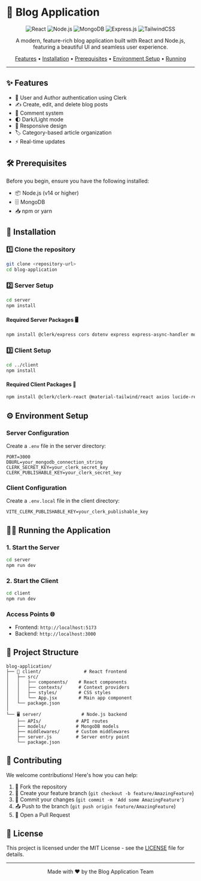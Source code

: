 # 📝 Blog Application

<div align="center">

![React](https://img.shields.io/badge/React-20232A?style=for-the-badge&logo=react&logoColor=61DAFB)
![Node.js](https://img.shields.io/badge/Node.js-43853D?style=for-the-badge&logo=node.js&logoColor=white)
![MongoDB](https://img.shields.io/badge/MongoDB-4EA94B?style=for-the-badge&logo=mongodb&logoColor=white)
![Express.js](https://img.shields.io/badge/Express.js-404D59?style=for-the-badge)
![TailwindCSS](https://img.shields.io/badge/Tailwind_CSS-38B2AC?style=for-the-badge&logo=tailwind-css&logoColor=white)

A modern, feature-rich blog application built with React and Node.js, featuring a beautiful UI and seamless user experience.

[Features](#features) • [Installation](#installation) • [Prerequisites](#prerequisites) • [Environment Setup](#environment-setup) • [Running](#running-the-application)

</div>

---

## ✨ Features

- 🔐 User and Author authentication using Clerk
- ✍️ Create, edit, and delete blog posts
- 💬 Comment system
- 🌓 Dark/Light mode
- 📱 Responsive design
- 🏷️ Category-based article organization
- ⚡ Real-time updates

## 🛠️ Prerequisites

Before you begin, ensure you have the following installed:

- 📦 Node.js (v14 or higher)
- 🗄️ MongoDB
- 📥 npm or yarn

## 🚀 Installation

### 1️⃣ Clone the repository

```bash
git clone <repository-url>
cd blog-application
```

### 2️⃣ Server Setup

```bash
cd server
npm install
```

#### Required Server Packages 🖥️

```bash
npm install @clerk/express cors dotenv express express-async-handler mongoose nodemon
```

### 3️⃣ Client Setup

```bash
cd ../client
npm install
```

#### Required Client Packages 🎨

```bash
npm install @clerk/clerk-react @material-tailwind/react axios lucide-react react react-dom react-hook-form react-router-dom tailwindcss
```

## ⚙️ Environment Setup

### Server Configuration

Create a `.env` file in the server directory:

```env
PORT=3000
DBURL=your_mongodb_connection_string
CLERK_SECRET_KEY=your_clerk_secret_key
CLERK_PUBLISHABLE_KEY=your_clerk_secret_key
```

### Client Configuration

Create a `.env.local` file in the client directory:

```env
VITE_CLERK_PUBLISHABLE_KEY=your_clerk_publishable_key
```

## 🏃‍♂️ Running the Application

### 1. Start the Server

```bash
cd server
npm run dev
```

### 2. Start the Client

```bash
cd client
npm run dev
```

### Access Points 🌐

- Frontend: `http://localhost:5173`
- Backend: `http://localhost:3000`

## 📁 Project Structure

```
blog-application/
├── 📱 client/                # React frontend
│   ├── src/
│   │   ├── components/    # React components
│   │   ├── contexts/      # Context providers
│   │   ├── styles/        # CSS styles
│   │   └── App.jsx        # Main app component
│   └── package.json
│
└── 🖥️ server/               # Node.js backend
    ├── APIs/             # API routes
    ├── models/           # MongoDB models
    ├── middlewares/      # Custom middlewares
    ├── server.js         # Server entry point
    └── package.json
```

## 🤝 Contributing

We welcome contributions! Here's how you can help:

1. 🍴 Fork the repository
2. 🌿 Create your feature branch (`git checkout -b feature/AmazingFeature`)
3. 💾 Commit your changes (`git commit -m 'Add some AmazingFeature'`)
4. 📤 Push to the branch (`git push origin feature/AmazingFeature`)
5. 🔄 Open a Pull Request

## 📄 License

This project is licensed under the MIT License - see the [LICENSE](LICENSE) file for details.

---

<div align="center">

Made with ❤️ by the Blog Application Team

</div>
